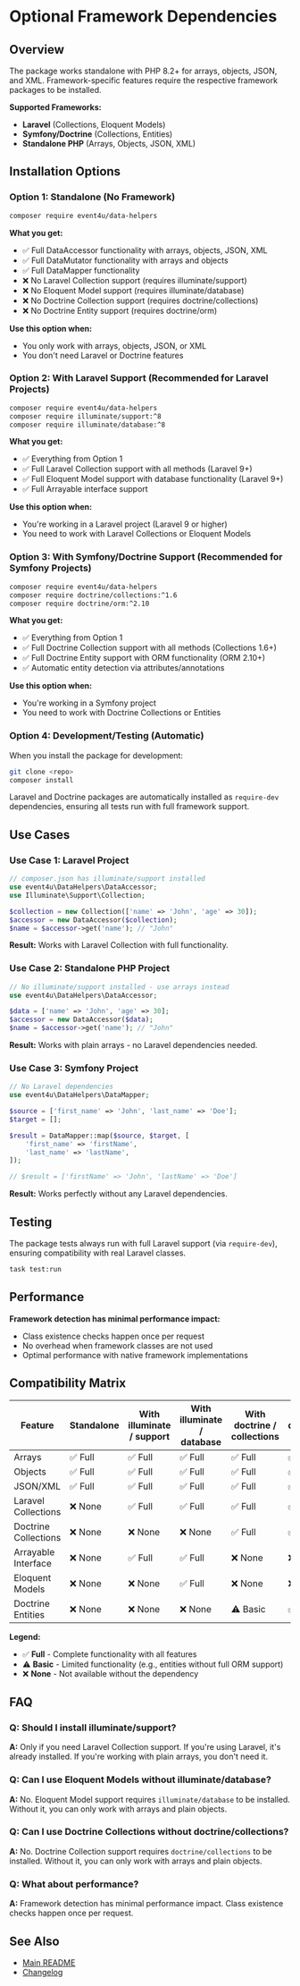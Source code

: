 # Optional Framework Dependencies

## Overview

The package works standalone with PHP 8.2+ for arrays, objects, JSON, and XML. Framework-specific features require the respective framework
packages to be installed.

**Supported Frameworks:**

- **Laravel** (Collections, Eloquent Models)
- **Symfony/Doctrine** (Collections, Entities)
- **Standalone PHP** (Arrays, Objects, JSON, XML)

## Installation Options

### Option 1: Standalone (No Framework)

```bash
composer require event4u/data-helpers
```

**What you get:**

- ✅ Full DataAccessor functionality with arrays, objects, JSON, XML
- ✅ Full DataMutator functionality with arrays and objects
- ✅ Full DataMapper functionality
- ❌ No Laravel Collection support (requires illuminate/support)
- ❌ No Eloquent Model support (requires illuminate/database)
- ❌ No Doctrine Collection support (requires doctrine/collections)
- ❌ No Doctrine Entity support (requires doctrine/orm)

**Use this option when:**

- You only work with arrays, objects, JSON, or XML
- You don't need Laravel or Doctrine features

### Option 2: With Laravel Support (Recommended for Laravel Projects)

```bash
composer require event4u/data-helpers
composer require illuminate/support:^8
composer require illuminate/database:^8
```

**What you get:**

- ✅ Everything from Option 1
- ✅ Full Laravel Collection support with all methods (Laravel 9+)
- ✅ Full Eloquent Model support with database functionality (Laravel 9+)
- ✅ Full Arrayable interface support

**Use this option when:**

- You're working in a Laravel project (Laravel 9 or higher)
- You need to work with Laravel Collections or Eloquent Models

### Option 3: With Symfony/Doctrine Support (Recommended for Symfony Projects)

```bash
composer require event4u/data-helpers
composer require doctrine/collections:^1.6
composer require doctrine/orm:^2.10
```

**What you get:**

- ✅ Everything from Option 1
- ✅ Full Doctrine Collection support with all methods (Collections 1.6+)
- ✅ Full Doctrine Entity support with ORM functionality (ORM 2.10+)
- ✅ Automatic entity detection via attributes/annotations

**Use this option when:**

- You're working in a Symfony project
- You need to work with Doctrine Collections or Entities

### Option 4: Development/Testing (Automatic)

When you install the package for development:

```bash
git clone <repo>
composer install
```

Laravel and Doctrine packages are automatically installed as `require-dev` dependencies, ensuring all tests run with full framework support.

## Use Cases

### Use Case 1: Laravel Project

```php
// composer.json has illuminate/support installed
use event4u\DataHelpers\DataAccessor;
use Illuminate\Support\Collection;

$collection = new Collection(['name' => 'John', 'age' => 30]);
$accessor = new DataAccessor($collection);
$name = $accessor->get('name'); // "John"
```

**Result:** Works with Laravel Collection with full functionality.

### Use Case 2: Standalone PHP Project

```php
// No illuminate/support installed - use arrays instead
use event4u\DataHelpers\DataAccessor;

$data = ['name' => 'John', 'age' => 30];
$accessor = new DataAccessor($data);
$name = $accessor->get('name'); // "John"
```

**Result:** Works with plain arrays - no Laravel dependencies needed.

### Use Case 3: Symfony Project

```php
// No Laravel dependencies
use event4u\DataHelpers\DataMapper;

$source = ['first_name' => 'John', 'last_name' => 'Doe'];
$target = [];

$result = DataMapper::map($source, $target, [
    'first_name' => 'firstName',
    'last_name' => 'lastName',
]);

// $result = ['firstName' => 'John', 'lastName' => 'Doe']
```

**Result:** Works perfectly without any Laravel dependencies.

## Testing

The package tests always run with full Laravel support (via `require-dev`), ensuring compatibility with real Laravel classes.

```bash
task test:run
```

## Performance

**Framework detection has minimal performance impact:**

- Class existence checks happen once per request
- No overhead when framework classes are not used
- Optimal performance with native framework implementations

## Compatibility Matrix

| Feature              | Standalone | With illuminate / support | With illuminate / database | With doctrine / collections | With doctrine / orm |
|----------------------|------------|---------------------------|----------------------------|-----------------------------|---------------------|
| Arrays               | ✅ Full     | ✅ Full                    | ✅ Full                     | ✅ Full                      | ✅ Full              |
| Objects              | ✅ Full     | ✅ Full                    | ✅ Full                     | ✅ Full                      | ✅ Full              |
| JSON/XML             | ✅ Full     | ✅ Full                    | ✅ Full                     | ✅ Full                      | ✅ Full              |
| Laravel Collections  | ❌ None     | ✅ Full                    | ✅ Full                     | ✅ Full                      | ✅ Full              |
| Doctrine Collections | ❌ None     | ❌ None                    | ❌ None                     | ✅ Full                      | ✅ Full              |
| Arrayable Interface  | ❌ None     | ✅ Full                    | ✅ Full                     | ❌ None                      | ❌ None              |
| Eloquent Models      | ❌ None     | ❌ None                    | ✅ Full                     | ❌ None                      | ❌ None              |
| Doctrine Entities    | ❌ None     | ❌ None                    | ❌ None                     | ⚠️ Basic                    | ✅ Full              |

**Legend:**

- ✅ **Full** - Complete functionality with all features
- ⚠️ **Basic** - Limited functionality (e.g., entities without full ORM support)
- ❌ **None** - Not available without the dependency

## FAQ

### Q: Should I install illuminate/support?

**A:** Only if you need Laravel Collection support. If you're using Laravel, it's already installed. If you're working with plain arrays,
you don't need it.

### Q: Can I use Eloquent Models without illuminate/database?

**A:** No. Eloquent Model support requires `illuminate/database` to be installed. Without it, you can only work with arrays and plain
objects.

### Q: Can I use Doctrine Collections without doctrine/collections?

**A:** No. Doctrine Collection support requires `doctrine/collections` to be installed. Without it, you can only work with arrays and plain
objects.

### Q: What about performance?

**A:** Framework detection has minimal performance impact. Class existence checks happen once per request.

## See Also

- [Main README](../README.md)
- [Changelog](../CHANGELOG.md)

